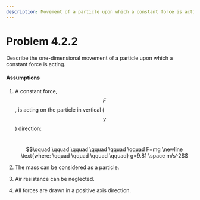 ```yaml
---
description: Movement of a particle upon which a constant force is acting.
---
```


# Problem 4.2.2

Describe the one-dimensional movement of a particle upon which a constant force is acting.

#### Assumptions

1.  A constant force, $$F$$, is acting on the particle in vertical ($$y$$) direction:&#x20;

    ​$$\qquad  \qquad \qquad \qquad \qquad \qquad F=mg \newline \text{where: \qquad  \qquad \qquad \qquad} g=9.81 \space m/s^2$$
2. The mass can be considered as a particle.&#x20;
3. Air resistance can be neglected.&#x20;
4. All forces are drawn in a positive axis direction.
